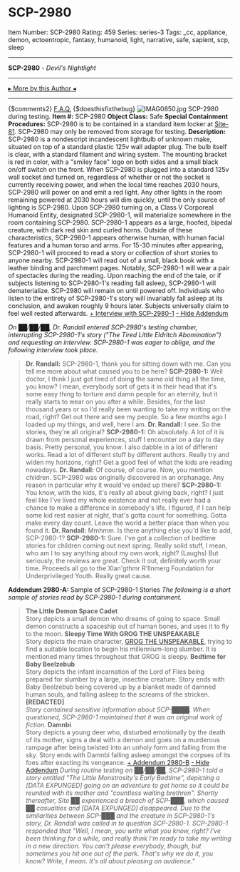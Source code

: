 # SCP-2980
Item Number: SCP-2980
Rating: 459
Series: series-3
Tags: _cc, appliance, demon, ectoentropic, fantasy, humanoid, light, narrative, safe, sapient, scp, sleep

---

**SCP-2980** \- _Devil's Nightlight_
* * *
[▸ More by this Author ◂](http://www.scp-wiki.net/djkaktus)
* * *
{$comments2}
[F.A.Q.](https://scp-wiki.wikidot.com/component:info-ayers)
{$doesthisfixthebug}
![IMAG0850.jpg](https://scp-wiki.wdfiles.com/local--files/scp-2980/IMAG0850.jpg)
SCP-2980 during testing.
**Item #:** SCP-2980
**Object Class:** Safe
**Special Containment Procedures:** SCP-2980 is to be contained in a standard item locker at [Site-81](http://www.scp-wiki.net/secure-facility-dossier-site-81). SCP-2980 may only be removed from storage for testing.
**Description:** SCP-2980 is a nondescript incandescent lightbulb of unknown make, situated on top of a standard plastic 125v wall adapter plug. The bulb itself is clear, with a standard filament and wiring system. The mounting bracket is red in color, with a "smiley face" logo on both sides and a small black on/off switch on the front.
When SCP-2980 is plugged into a standard 125v wall socket and turned on, regardless of whether or not the socket is currently receiving power, and when the local time reaches 2030 hours, SCP-2980 will power on and emit a red light. Any other lights in the room remaining powered at 2030 hours will dim quickly, until the only source of lighting is SCP-2980.
Upon SCP-2980 turning on, a Class V Corporeal Humanoid Entity, designated SCP-2980-1, will materialize somewhere in the room containing SCP-2980. SCP-2980-1 appears as a large, hoofed, bipedal creature, with dark red skin and curled horns. Outside of these characteristics, SCP-2980-1 appears otherwise human, with human facial features and a human torso and arms.
For 15-30 minutes after appearing, SCP-2980-1 will proceed to read a story or collection of short stories to anyone nearby. SCP-2980-1 will read out of a small, black book with a leather binding and parchment pages. Notably, SCP-2980-1 will wear a pair of spectacles during the reading. Upon reaching the end of the tale, or if subjects listening to SCP-2980-1's reading fall asleep, SCP-2980-1 will dematerialize. SCP-2980 will remain on until powered off. Individuals who listen to the entirety of SCP-2980-1's story will invariably fall asleep at its conclusion, and awaken roughly 9 hours later. Subjects universally claim to feel well rested afterwards.
[\+ Interview with SCP-2980-1](javascript:;)
[\- Hide Addendum](javascript:;)
  
_On ██/██/██, Dr. Randall entered SCP-2980's testing chamber, interrupting SCP-2980-1's story ("The Tired Little Eldritch Abomination") and requesting an interview. SCP-2980-1 was eager to oblige, and the following interview took place._
> **Dr. Randall:** SCP-2980-1, thank you for sitting down with me. Can you tell me more about what caused you to be here?
> **SCP-2980-1:** Well doctor, I think I just got tired of doing the same old thing all the time, you know? I mean, everybody sort of gets it in their head that it's some easy thing to torture and damn people for an eternity, but it really starts to wear on you after a while. Besides, for the last thousand years or so I'd really been wanting to take my writing on the road, right? Get out there and see my people. So a few months ago I loaded up my things, and well, here I am.
> **Dr. Randall:** I see. So the stories, they're all original?
> **SCP-2980-1:** Oh absolutely. A lot of it is drawn from personal experiences, stuff I encounter on a day to day basis. Pretty personal, you know. I also dabble in a lot of different works. Read a lot of different stuff by different authors. Really try and widen my horizons, right? Get a good feel of what the kids are reading nowadays.
> **Dr. Randall:** Of course, of course. Now, you mention children. SCP-2980 was originally discovered in an orphanage. Any reason in particular why it would've ended up there?
> **SCP-2980-1:** You know, with the kids, it's really all about giving back, right? I just feel like I've lived my whole existence and not really ever had a chance to make a difference in somebody's life. I figured, if I can help some kid rest easier at night, that's gotta count for something. Gotta make every day count. Leave the world a better place than when you found it.
> **Dr. Randall:** Mmhmm. Is there anything else you'd like to add, SCP-2980-1?
> **SCP-2980-1:** Sure. I've got a collection of bedtime stories for children coming out next spring. Really solid stuff, I mean, who am I to say anything about my own work, right? (Laughs) But seriously, the reviews are great. Check it out, definitely worth your time. Proceeds all go to the Xlan'gthmr R'llnmerg Foundation for Underprivileged Youth. Really great cause.
  
**Addendum 2980-A:** Sample of SCP-2980-1 Stories 
_The following is a short sample of stories read by SCP-2980-1 during containment._
> **The Little Demon Space Cadet**  
>  Story depicts a small demon who dreams of going to space. Small demon constructs a spaceship out of human bones, and uses it to fly to the moon.
> **Sleepy Time With GROG THE UNSPEAKABLE**  
>  Story depicts the main character, [GROG THE UNSPEAKABLE](http://www.scp-wiki.net/scp-1435), trying to find a suitable location to begin his millennium-long slumber. It is mentioned many times throughout that GROG is sleepy.
> **Bedtime for Baby Beelzebub**  
>  Story depicts the infant incarnation of the Lord of Flies being prepared for slumber by a large, insectine creature. Story ends with Baby Beelzebub being covered up by a blanket made of damned human souls, and falling asleep to the screams of the stricken.
> **[REDACTED]**  
>  _Story contained sensitive information about SCP-████. When questioned, SCP-2980-1 maintained that it was an original work of fiction._
> **Damnbi**  
>  Story depicts a young deer who, disturbed emotionally by the death of its mother, signs a deal with a demon and goes on a murderous rampage after being twisted into an unholy form and falling from the sky. Story ends with Damnbi falling asleep amongst the corpses of its foes after exacting its vengeance.
[\+ Addendum 2980-B](javascript:;)
[\- Hide Addendum](javascript:;)
_During routine testing on ██/██/██, SCP-2980-1 told a story entitled "The Little Monstrosity's Early Bedtime", depicting a [DATA EXPUNGED] going on an adventure to get home so it could be reunited with its mother and "countless waiting brethren". Shortly thereafter, Site ██ experienced a breach of SCP-███, which caused ██ casualties and [DATA EXPUNGED] disappeared. Due to the similarities between SCP-███ and the creature in SCP-2980-1's story, Dr. Randall was called in to question SCP-2980-1. SCP-2980-1 responded that "Well, I mean, you write what you know, right? I've been thinking for a while, and really think I'm ready to take my writing in a new direction. You can't please everybody, though, but sometimes you hit one out of the park. That's why we do it, you know? Write, I mean. It's all about pleasing an audience."_